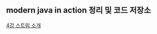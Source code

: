 ## modern java in action 정리 및 코드 저장소 

[4강 스트림 소개](https://github.com/jemlog/modern_java_inAction/tree/master/src/main/java/study/mordern/chapter4)  
